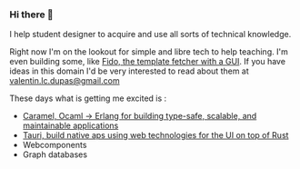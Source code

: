 ### Hi there 👋
I help student designer to acquire and use all sorts of technical knowledge.

Right now I'm on the lookout for simple and libre tech to help teaching. I'm even building some, like [Fido, the template fetcher with a GUI](https://github.com/AtelierNum/fido). If you have ideas in this domain I'd be very interested to read about them at valentin.lc.dupas@gmail.com

These days what is getting me excited is :
- [Caramel, Ocaml -> Erlang for building type-safe, scalable, and maintainable applications](https://caramel.run/)
- [Tauri, build native aps using web technologies for the UI on top of Rust](https://tauri.studio/en/)
- Webcomponents
- Graph databases

<!--
**zhakk-harn/zhakk-harn** is a ✨ _special_ ✨ repository because its `README.md` (this file) appears on your GitHub profile.

Here are some ideas to get you started:

- 🔭 I’m currently working on ...
- 🌱 I’m currently learning ...
- 👯 I’m looking to collaborate on ...
- 🤔 I’m looking for help with ...
- 💬 Ask me about ...
- 📫 How to reach me: ...
- 😄 Pronouns: ...
- ⚡ Fun fact: ...
-->
